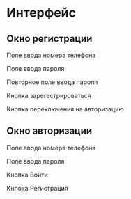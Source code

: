 ﻿# Интерфейс

## Окно регистрации

Поле ввода номера телефона

Поле ввода пароля

Повторное поле ввода пароля

Кнопка зарегестрироваться

Кнопка переключения на авторизацию

## Окно авторизации

Поле ввода номера телефона

Поле ввода пароля

Кнопка Войти

Кнпока Регистрация

## 